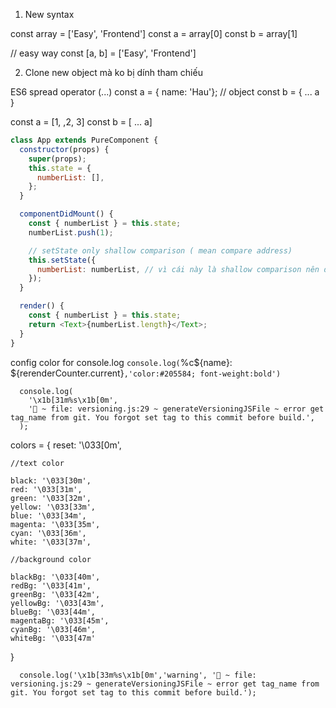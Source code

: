 1. New syntax

const array = ['Easy', 'Frontend']
const a = array[0]
const b = array[1]

// easy way
const [a, b] = ['Easy', 'Frontend']

2. Clone new object mà ko bị dính tham chiếu

ES6 spread operator (...)
const a = { name: 'Hau'}; // object
const b = { ... a }

const a = [1, ,2, 3]
const b = [ ... a]

```javascript
class App extends PureComponent {
  constructor(props) {
    super(props);
    this.state = {
      numberList: [],
    };
  }

  componentDidMount() {
    const { numberList } = this.state;
    numberList.push(1);

    // setState only shallow comparison ( mean compare address)
    this.setState({
      numberList: numberList, // vì cái này là shallow comparison nên dù thay đổi nhưng ko render lại
    });
  }

  render() {
    const { numberList } = this.state;
    return <Text>{numberList.length}</Text>;
  }
}
```

config color for console.log
`console.log(`%c${name}: ${rerenderCounter.current}`,'color:#205584; font-weight:bold')`

      console.log(
        '\x1b[31m%s\x1b[0m',
        '🚀 ~ file: versioning.js:29 ~ generateVersioningJSFile ~ error get tag_name from git. You forgot set tag to this commit before build.',
      );


colors = {
    reset: '\033[0m',

    //text color

    black: '\033[30m',
    red: '\033[31m',
    green: '\033[32m',
    yellow: '\033[33m',
    blue: '\033[34m',
    magenta: '\033[35m',
    cyan: '\033[36m',
    white: '\033[37m',

    //background color

    blackBg: '\033[40m',
    redBg: '\033[41m',
    greenBg: '\033[42m',
    yellowBg: '\033[43m',
    blueBg: '\033[44m',
    magentaBg: '\033[45m',
    cyanBg: '\033[46m',
    whiteBg: '\033[47m'
}

      console.log('\x1b[33m%s\x1b[0m','warning', '🚀 ~ file: versioning.js:29 ~ generateVersioningJSFile ~ error get tag_name from git. You forgot set tag to this commit before build.');
